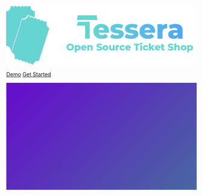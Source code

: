 ![](images/logo.png)

[Demo](http://nextjs-ticketshop-demo.herokuapp.com/)
[Get Started](#quickstart)

<!-- background image -->

![](images/bg.png)
